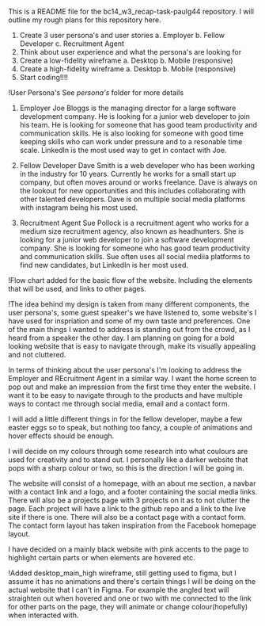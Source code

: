 This is a README file for the bc14_w3_recap-task-paulg44 repository.
I will outline my rough plans for this repository here.

1. Create 3 user persona's and user stories
   a. Employer
   b. Fellow Developer
   c. Recruitment Agent
2. Think about user experience and what the persona's are looking for
3. Create a low-fidelity wireframe
   a. Desktop
   b. Mobile (responsive)
4. Create a high-fidelity wireframe
   a. Desktop
   b. Mobile (responsive)
5. Start coding!!!!

!User Persona's
See _persona's_ folder for more details

1. Employer
   Joe Bloggs is the managing director for a large software development company. He is looking for a junior web developer to join his team. He is looking for someone that has good team productivity and communication skills. He is also looking for someone with good time keeping skills who can work under pressure and to a resonable time scale.
   LinkedIn is the most used way to get in contact with Joe.

2. Fellow Developer
   Dave Smith is a web developer who has been working in the industry for 10 years. Currently he works for a small start up company, but often moves around or works freelance. Dave is always on the lookout for new opportunities and this includes collaborating with other talented developers.
   Dave is on multiple social media platforms with instagram being his most used.

3. Recruitment Agent
   Sue Pollock is a recruitment agent who works for a medium size recruitment agency, also known as headhunters. She is looking for a junior web developer to join a software development company. She is looking for someone who has good team productivity and communication skills.
   Sue often uses all social mediia platforms to find new candidates, but LinkedIn is her most used.

!Flow chart added for the basic flow of the website. Including the elements that will be used, and links to other pages.

!The idea behind my design is taken from many different components, the user persona's, some guest speaker's we have listened to, some website's I have used for inspriation and some of my own taste and preferences.
One of the main things I wanted to address is standing out from the crowd, as I heard from a speaker the other day. I am planning on going for a bold looking website that is easy to navigate through, make its visually appealing and not cluttered.

In terms of thinking about the user persona's I'm looking to address the Employer and REcruitment Agent in a similar way. I want the home screen to pop out and make an impression from the first time they enter the website. I want it to be easy to navigate through to the products and have multiple ways to contact me through social media, email and a contact form.

I will add a little different things in for the fellow developer, maybe a few easter eggs so to speak, but nothing too fancy, a couple of animations and hover effects should be enough.

I will decide on my colours through some research into what coulours are used for creativity and to stand out. I personally like a darker website that pops with a sharp colour or two, so this is the direction I will be going in.

The website will consist of a homepage, with an about me section, a navbar with a contact link and a logo, and a footer containing the social media links. There will also be a projects page with 3 projects on it as to not clutter the page. Each project will have a link to the github repo and a link to the live site if there is one. There will also be a contact page with a contact form. The contact form layout has taken inspiration from the Facebook homepage layout.

I have decided on a mainly black website with pink accents to the page to highlight certain parts or when elements are hovered etc.

!Added desktop_main_high wireframe, still getting used to figma, but I assume it has no animations and there's certain things I will be doing on the actual website that I can't in Figma. For example the angled text will straighten out when hovered and one or two with me connected to the link for other parts on the page, they will animate or change colour(hopefully) when interacted with.
